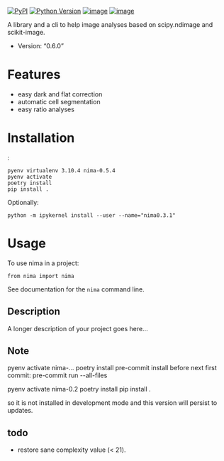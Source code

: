 [![PyPI](https://img.shields.io/pypi/v/nima.svg)][pypi status]
[![Python Version](https://img.shields.io/pypi/pyversions/nima)][pypi status]
[![image](https://github.com/darosio/nima/actions/workflows/tests.yml/badge.svg)](https://github.com/darosio/nima/actions/workflows/tests.yml)
[![image](https://codecov.io/gh/darosio/nima/branch/main/graph/badge.svg?token=OR0LUZUJUR)](https://codecov.io/gh/darosio/nima)

[pypi status]: https://pypi.org/project/nima/

A library and a cli to help image analyses based on scipy.ndimage and
scikit-image.

- Version: “0.6.0”

# Features

-   easy dark and flat correction
-   automatic cell segmentation
-   easy ratio analyses

# Installation

:

	pyenv virtualenv 3.10.4 nima-0.5.4
	pyenv activate
	poetry install
	pip install .

Optionally:

	python -m ipykernel install --user --name="nima0.3.1"


# Usage

To use nima in a project:

    from nima import nima

See documentation for the `nima` command line.

## Description

A longer description of your project goes here\...

## Note

pyenv activate nima-...
poetry install pre-commit
install before next first commit: pre-commit run --all-files

pyenv activate nima-0.2
poetry install
pip install .

so it is not installed in development mode and this version will persist to updates.

## todo

- restore sane complexity value (< 21).
